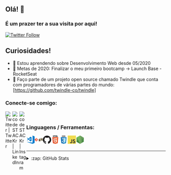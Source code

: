 ## Olá! 👋
### É um prazer ter a sua visita por aqui! 

[![Twitter Follow](https://img.shields.io/twitter/follow/rafa_55?color=1DA1F2&logo=twitter&style=for-the-badge)](https://twitter.com/intent/follow?original_referer=https%3A%2F%2Fgithub.com%2FcodeSTACKr&screen_name=rafa_55)

## Curiosidades!

- 🌱 Estou aprendendo sobre Desenvolvimento Web desde 05/2020
- 🥅 Metas de 2020: Finalizar o meu primeiro bootcamp -> Launch Base - RocketSeat
- 👯 Faço parte de um projeto open source chamado Twindle que conta com programadores de várias partes do mundo: [https://github.com/twindle-co/twindle]


### Conecte-se comigo:

[<img align="left" alt="Twitter | Twitter" width="22px" src="https://cdn.jsdelivr.net/npm/simple-icons@v3/icons/twitter.svg" />][twitter]
[<img align="left" alt="codeSTACKr | LinkedIn" width="22px" src="https://cdn.jsdelivr.net/npm/simple-icons@v3/icons/linkedin.svg" />][linkedin]
[<img align="left" alt="codeSTACKr | Instagram" width="22px" src="https://cdn.jsdelivr.net/npm/simple-icons@v3/icons/instagram.svg" />][instagram]

<br />

### Linguagens / Ferramentas:

<img align="left" alt="Visual Studio Code" width="26px" src="https://raw.githubusercontent.com/github/explore/80688e429a7d4ef2fca1e82350fe8e3517d3494d/topics/visual-studio-code/visual-studio-code.png" />
<img align="left" alt="Git" width="26px" src="https://raw.githubusercontent.com/github/explore/80688e429a7d4ef2fca1e82350fe8e3517d3494d/topics/git/git.png" />
<img align="left" alt="GitHub" width="26px" src="https://raw.githubusercontent.com/github/explore/78df643247d429f6cc873026c0622819ad797942/topics/github/github.png" />
<img align="left" alt="HTML5" width="26px" src="https://raw.githubusercontent.com/github/explore/80688e429a7d4ef2fca1e82350fe8e3517d3494d/topics/html/html.png" />
<img align="left" alt="CSS3" width="26px" src="https://raw.githubusercontent.com/github/explore/80688e429a7d4ef2fca1e82350fe8e3517d3494d/topics/css/css.png" />
<img align="left" alt="JavaScript" width="26px" src="https://raw.githubusercontent.com/github/explore/80688e429a7d4ef2fca1e82350fe8e3517d3494d/topics/javascript/javascript.png" />
<img align="left" alt="Node.js" width="26px" src="https://raw.githubusercontent.com/github/explore/80688e429a7d4ef2fca1e82350fe8e3517d3494d/topics/nodejs/nodejs.png" />


<br />
<br />

---

<details>
  <summary>:zap: GitHub Stats</summary>

  <img align="left" alt="Rafael Rodrigues' GitHub Stats" src="https://github-readme-stats.codestackr.vercel.app/api?username=RafaelBatman55&show_icons=true&hide_border=true" />

</details>

[twitter]: https://twitter.com/rafa_55
[instagram]: https://www.instagram.com/rafael55_/
[linkedin]: https://www.linkedin.com/in/rafaelrodrigues55/
